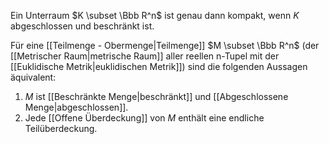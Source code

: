 Ein Unterraum $K \subset \Bbb R^n$ ist genau dann kompakt, wenn $K$ abgeschlossen und beschränkt ist.

Für eine [[Teilmenge - Obermenge|Teilmenge]] $M \subset \Bbb R^n$ (der [[Metrischer Raum|metrische Raum]] aller reellen n-Tupel mit der [[Euklidische Metrik|euklidischen Metrik]]) sind die folgenden Aussagen äquivalent:
1. $M$ ist [[Beschränkte Menge|beschränkt]] und [[Abgeschlossene Menge|abgeschlossen]].
2. Jede [[Offene Überdeckung]] von $M$ enthält eine endliche Teilüberdeckung.